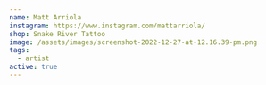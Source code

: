 ```yaml
---
name: Matt Arriola
instagram: https://www.instagram.com/mattarriola/
shop: Snake River Tattoo
image: /assets/images/screenshot-2022-12-27-at-12.16.39-pm.png
tags:
  - artist
active: true
---
```


